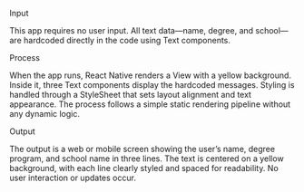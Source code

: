 Input

This app requires no user input. All text data—name, degree, and school—are hardcoded directly in the code using Text components.

Process

When the app runs, React Native renders a View with a yellow background. Inside it, three Text components display the hardcoded messages. Styling is handled through a StyleSheet that sets layout alignment and text appearance. The process follows a simple static rendering pipeline without any dynamic logic.

Output

The output is a web or mobile screen showing the user’s name, degree program, and school name in three lines. The text is centered on a yellow background, with each line clearly styled and spaced for readability. No user interaction or updates occur.